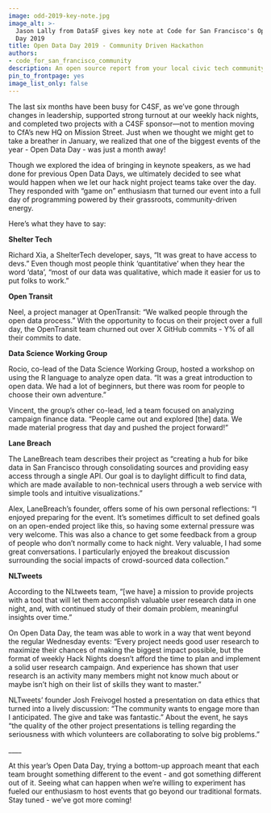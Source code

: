 ```yaml
---
image: odd-2019-key-note.jpg
image_alt: >-
  Jason Lally from DataSF gives key note at Code for San Francisco's Open Data
  Day 2019
title: Open Data Day 2019 - Community Driven Hackathon
authors: 
- code_for_san_francisco_community
description: An open source report from your local civic tech community.
pin_to_frontpage: yes
image_list_only: false
---
```

The last six months have been busy for C4SF, as we’ve gone through changes in leadership, supported strong turnout at our weekly hack nights, and completed two projects with a C4SF sponsor—not to mention moving to CfA’s new HQ on Mission Street. Just when we thought we might get to take a breather in January, we realized that one of the biggest events of the year - Open Data Day - was just a month away! 

Though we explored the idea of bringing in keynote speakers, as we had done for previous Open Data Days, we ultimately decided to see what would happen when we let our hack night project teams take over the day. They responded with “game on” enthusiasm that turned our event into a full day of programming powered by their grassroots, community-driven energy.

Here’s what they have to say:

**Shelter Tech**

Richard Xia, a ShelterTech developer, says, “It was great to have access to devs.” Even though most people think ‘quantitative’ when they hear the word ‘data’, “most of our data was qualitative, which made it easier for us to put folks to work.”

**Open Transit**

Neel, a project manager at OpenTransit: “We walked people through the open data process.” With the opportunity to focus on their project over a full day, the OpenTransit team churned out over X GitHub commits - Y% of all their commits to date.

**Data Science Working Group**

Rocio, co-lead of the Data Science Working Group, hosted a workshop on using the R language to analyze open data. “It was a great introduction to open data. We had a lot of beginners, but there was room for people to choose their own adventure.”

Vincent, the group’s other co-lead, led a team focused on analyzing campaign finance data. “People came out and explored \[the] data. We made material progress that day and pushed the project forward!”

**Lane Breach**

The LaneBreach team describes their project as “creating a hub for bike data in San Francisco through consolidating sources and providing easy access through a single API. Our goal is to daylight difficult to find data, which are made available to non-technical users through a web service with simple tools and intuitive visualizations.”

Alex, LaneBreach’s founder, offers some of his own personal reflections: “I enjoyed preparing for the event. It’s sometimes difficult to set defined goals on an open-ended project like this, so having some external pressure was very welcome. This was also a chance to get some feedback from a group of people who don’t normally come to hack night. Very valuable, I had some great conversations. I particularly enjoyed the breakout discussion surrounding the social impacts of crowd-sourced data collection.”

**NLTweets**

According to the NLtweets team, “\[we have] a mission to provide projects with a tool that will let them accomplish valuable user research data in one night, and, with continued study of their domain problem, meaningful insights over time.” 

On Open Data Day, the team was able to work in a way that went beyond the regular Wednesday events: “Every project needs good user research to maximize their chances of making the biggest impact possible, but the format of weekly Hack Nights doesn’t afford the time to plan and implement a solid user research campaign. And experience has shown that user research is an activity many members might not know much about or maybe isn’t high on their list of skills they want to master.”

NLTweets’ founder Josh Freivogel hosted a presentation on data ethics that turned into a lively discussion: “The community wants to engage more than I anticipated. The give and take was fantastic.” About the event, he says “the quality of the other project presentations is telling regarding the seriousness with which volunteers are collaborating to solve big problems.”

\_\_\_\_

At this year’s Open Data Day, trying a bottom-up approach meant that each team brought something different to the event - and got something different out of it. Seeing what can happen when we’re willing to experiment has fueled our enthusiasm to host events that go beyond our traditional formats. Stay tuned - we’ve got more coming!
